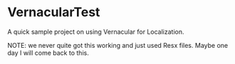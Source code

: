 VernacularTest
==============

A quick sample project on using Vernacular for Localization.

NOTE: we never quite got this working and just used Resx files. Maybe one day I will come back to this.
